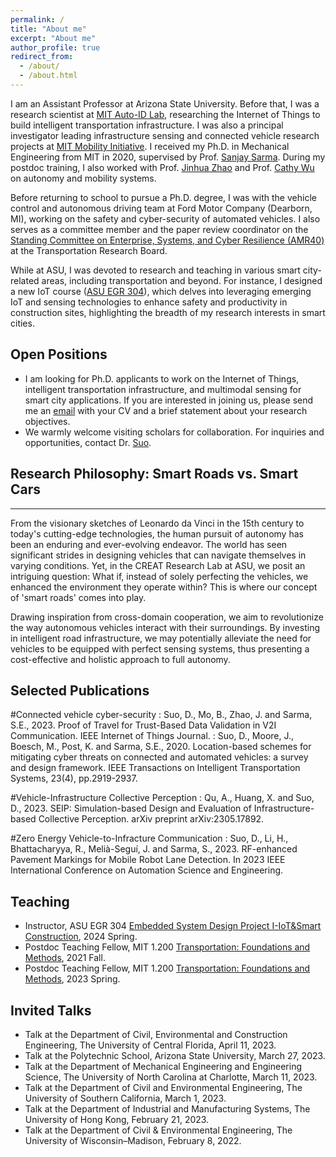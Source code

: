 ```yaml
---
permalink: /
title: "About me"
excerpt: "About me"
author_profile: true
redirect_from: 
  - /about/
  - /about.html
---
```


I am an Assistant Professor at Arizona State University. Before that, I was a research scientist at [MIT Auto-ID Lab](https://autoid.mit.edu/), researching the Internet of Things to build intelligent transportation infrastructure. I was also a principal investigator leading infrastructure sensing and connected vehicle research projects at [MIT Mobility Initiative](https://www.mmi.mit.edu/research). I received my Ph.D. in Mechanical Engineering from MIT in 2020, supervised by Prof. [Sanjay Sarma](https://scholar.google.com/citations?user=r9UmpGUAAAAJ&hl=en). During my postdoc training, I also worked with Prof. [Jinhua Zhao](https://scholar.google.com/citations?user=bC0BOGoAAAAJ&hl=en) and Prof. [Cathy Wu](https://scholar.google.com/citations?user=wyjZbeMAAAAJ&hl=en) on autonomy and mobility systems. 

Before returning to school to pursue a Ph.D. degree, I was with the vehicle control and autonomous driving team at Ford Motor Company (Dearborn, MI), working on the safety and cyber-security of automated vehicles. I also serves as a committee member and the paper review coordinator on the [Standing Committee on Enterprise, Systems, and Cyber Resilience (AMR40)](https://www.trbamr40.org/) at the Transportation Research Board. 

While at ASU, I was devoted to research and teaching in various smart city-related areas, including transportation and beyond. For instance, I designed a new IoT course ([ASU EGR 304](https://www.dropbox.com/scl/fi/oqrymr9s5thxfzjkt0cai/project_description.pdf?rlkey=67fa9uzczxn11uzg7ziorx9uz&dl=0)), which delves into leveraging emerging IoT and sensing technologies to enhance safety and productivity in construction sites, highlighting the breadth of my research interests in smart cities.

## Open Positions

  * I am looking for Ph.D. applicants to work on the Internet of Things, intelligent transportation infrastructure, and multimodal sensing for smart city applications. If you are interested in joining us, please send me an [email](mailto:dajiang.suo@asu.edu) with your CV and a brief statement about your research objectives.
  * We warmly welcome visiting scholars for collaboration. For inquiries and opportunities, contact Dr. [Suo](mailto:dajiang.suo@asu.edu).


## Research Philosophy: Smart Roads vs. Smart Cars
------
From the visionary sketches of Leonardo da Vinci in the 15th century to today's cutting-edge technologies, the human pursuit of autonomy has been an enduring and ever-evolving endeavor. The world has seen significant strides in designing vehicles that can navigate themselves in varying conditions. Yet, in the CREAT Research Lab at ASU, we posit an intriguing question: What if, instead of solely perfecting the vehicles, we enhanced the environment they operate within? This is where our concept of 'smart roads' comes into play.

Drawing inspiration from cross-domain cooperation, we aim to revolutionize the way autonomous vehicles interact with their surroundings. By investing in intelligent road infrastructure, we may potentially alleviate the need for vehicles to be equipped with perfect sensing systems, thus presenting a cost-effective and holistic approach to full autonomy.

## Selected Publications

#Connected vehicle cyber-security
:   Suo, D., Mo, B., Zhao, J. and Sarma, S.E., 2023. Proof of Travel for Trust-Based Data Validation in V2I Communication. IEEE Internet of Things Journal.
:   Suo, D., Moore, J., Boesch, M., Post, K. and Sarma, S.E., 2020. Location-based schemes for mitigating cyber threats on connected and automated vehicles: a survey and design framework. IEEE Transactions on Intelligent Transportation Systems, 23(4), pp.2919-2937.

#Vehicle-Infrastructure Collective Perception
:   Qu, A., Huang, X. and Suo, D., 2023. SEIP: Simulation-based Design and Evaluation of Infrastructure-based Collective Perception. arXiv preprint arXiv:2305.17892.

#Zero Energy Vehicle-to-Infracture Communication
:   Suo, D., Li, H., Bhattacharyya, R., Melià-Seguí, J. and Sarma, S., 2023. RF-enhanced Pavement Markings for Mobile Robot Lane Detection. In 2023 IEEE International Conference on Automation Science and Engineering.

## Teaching 
  * Instructor, ASU EGR 304 [Embedded System Design Project I-IoT&Smart Construction](https://www.dropbox.com/scl/fi/oqrymr9s5thxfzjkt0cai/project_description.pdf?rlkey=67fa9uzczxn11uzg7ziorx9uz&dl=0), 2024 Spring.
  * Postdoc Teaching Fellow, MIT 1.200 [Transportation: Foundations and Methods](http://student.mit.edu/catalog/m1b.html), 2021 Fall.
  * Postdoc Teaching Fellow, MIT 1.200 [Transportation: Foundations and Methods](http://student.mit.edu/catalog/m1b.html), 2023 Spring.

## Invited Talks 

  * Talk at the Department of Civil, Environmental and Construction Engineering, The University of Central Florida, April 11, 2023.
  * Talk at the Polytechnic School, Arizona State University, March 27, 2023.
  * Talk at the Department of Mechanical Engineering and Engineering Science, The University of North Carolina at Charlotte, March 11, 2023.
  * Talk at the Department of Civil and Environmental Engineering, The University of Southern California, March 1, 2023.
  * Talk at the Department of Industrial and Manufacturing Systems, The University of Hong Kong, February 21, 2023.
  * Talk at the Department of Civil & Environmental Engineering, The University of Wisconsin–Madison, February 8, 2022.
    
